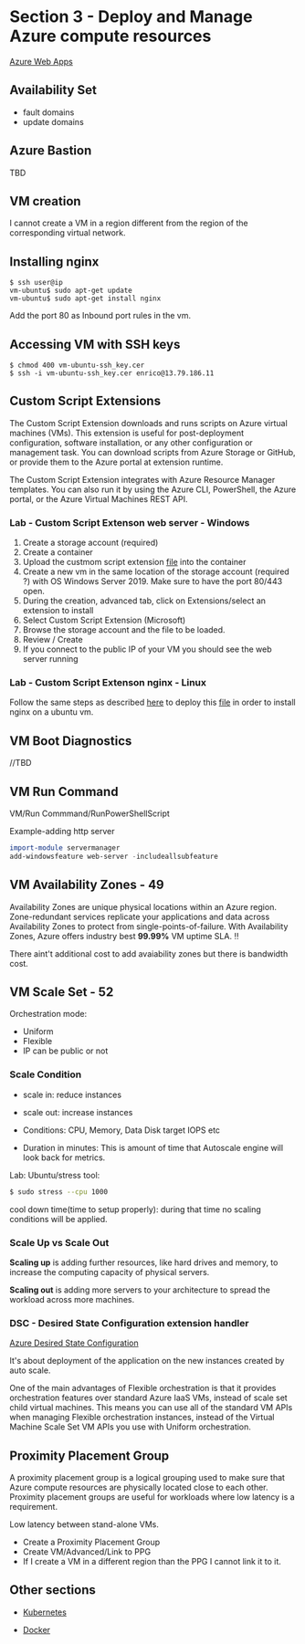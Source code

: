 # Section 3 - Deploy and Manage Azure compute resources
[Azure Web Apps](WebApps.md)
## Availability Set
- fault domains
- update domains
## Azure Bastion
TBD

## VM creation
I cannot create a VM in a region different from the region of the corresponding virtual network. 

## Installing nginx

```shell
$ ssh user@ip
vm-ubuntu$ sudo apt-get update
vm-ubuntu$ sudo apt-get install nginx
```
Add the port 80 as Inbound port rules in the vm.

## Accessing VM with SSH keys
```shell
$ chmod 400 vm-ubuntu-ssh_key.cer
$ ssh -i vm-ubuntu-ssh_key.cer enrico@13.79.186.11

```

## Custom Script Extensions
The Custom Script Extension downloads and runs scripts on Azure virtual machines (VMs). This extension is useful for post-deployment configuration, software installation, or any other configuration or management task. You can download scripts from Azure Storage or GitHub, or provide them to the Azure portal at extension runtime.

The Custom Script Extension integrates with Azure Resource Manager templates. You can also run it by using the Azure CLI, PowerShell, the Azure portal, or the Azure Virtual Machines REST API.
### Lab - Custom Script Extenson web server - Windows
1. Create a storage account (required)
2. Create a container
3. Upload the custmom script extension [file](scripts/custom-script-extension/install-web-server.ps1) into the container
4. Create a new vm in the same location of the storage account (required ?) with OS Windows Server 2019. Make sure to have the port 80/443 open.
5. During the creation, advanced tab, click on Extensions/select an extension to install
6. Select Custom Script Extension (Microsoft)
7. Browse the storage account and the file to be loaded.
8. Review / Create
9. If you connect to the public IP of your VM you should see the web server running

### Lab - Custom Script Extenson nginx - Linux
Follow the same steps as described [here](#Lab-Custom-Script-Extenson-web-server-Windows) to deploy this [file](scripts/custom-script-extension/install-nginx.sh) in order to install nginx on a ubuntu vm.
## VM Boot Diagnostics
//TBD
## VM Run Command
VM/Run Commmand/RunPowerShellScript

Example-adding http server
```powershell
import-module servermanager
add-windowsfeature web-server -includeallsubfeature
```


## VM Availability Zones - 49
Availability Zones are unique physical locations within an Azure region. Zone-redundant services replicate your applications and data across Availability Zones to protect from single-points-of-failure. With Availability Zones, Azure offers industry best **99.99%** VM uptime SLA. :bangbang:

There aint't additional cost to add avaiability zones but there is bandwidth cost.

## VM Scale Set - 52
Orchestration mode:
- Uniform
- Flexible
- IP can be public or not
### Scale Condition
- scale in: reduce instances
- scale out: increase instances

- Conditions: CPU, Memory, Data Disk target IOPS etc
- Duration in minutes: This is amount of time that Autoscale engine will look back for metrics. 

Lab: Ubuntu/stress tool:
```sh
$ sudo stress --cpu 1000
```

cool down time(time to setup properly): during that time no scaling conditions will be applied.


### Scale Up vs Scale Out
**Scaling up** is adding further resources, like hard drives and memory, to increase the computing capacity of physical servers. 

**Scaling out** is adding more servers to your architecture to spread the workload across more machines.

### DSC - Desired State Configuration extension handler
[Azure Desired State Configuration](https://learn.microsoft.com/en-us/azure/virtual-machines/extensions/dsc-overview)

It's about deployment of the application on the new instances created by auto scale.
   

One of the main advantages of Flexible orchestration is that it provides orchestration features over standard Azure IaaS VMs, instead of scale set child virtual machines. This means you can use all of the standard VM APIs when managing Flexible orchestration instances, instead of the Virtual Machine Scale Set VM APIs you use with Uniform orchestration.
## Proximity Placement Group
A proximity placement group is a logical grouping used to make sure that Azure compute resources are physically located close to each other. Proximity placement groups are useful for workloads where low latency is a requirement.

Low latency between stand-alone VMs.

- Create a Proximity Placement Group
- Create VM/Advanced/Link to PPG
- If I create a VM in a different region than the PPG I cannot link it to it.


## Other sections
* [Kubernetes](Kubernetes.md)

* [Docker](Docker.md)







